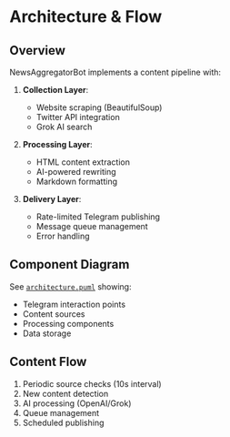 # Architecture & Flow

## Overview
NewsAggregatorBot implements a content pipeline with:

1. **Collection Layer**:
   - Website scraping (BeautifulSoup)
   - Twitter API integration
   - Grok AI search

2. **Processing Layer**:
   - HTML content extraction
   - AI-powered rewriting
   - Markdown formatting

3. **Delivery Layer**:
   - Rate-limited Telegram publishing
   - Message queue management
   - Error handling

## Component Diagram
See [`architecture.puml`](./architecture.puml) showing:
- Telegram interaction points
- Content sources
- Processing components
- Data storage

## Content Flow
1. Periodic source checks (10s interval)
2. New content detection
3. AI processing (OpenAI/Grok)
4. Queue management
5. Scheduled publishing
